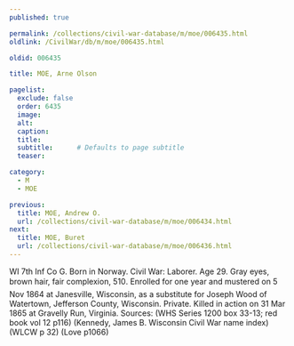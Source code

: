 ```yaml
---
published: true

permalink: /collections/civil-war-database/m/moe/006435.html
oldlink: /CivilWar/db/m/moe/006435.html

oldid: 006435

title: MOE, Arne Olson

pagelist:
  exclude: false
  order: 6435
  image: 
  alt:
  caption:
  title:
  subtitle:      # Defaults to page subtitle
  teaser:

category: 
  - M 
  - MOE

previous:
  title: MOE, Andrew O.
  url: /collections/civil-war-database/m/moe/006434.html  
next:
  title: MOE, Buret
  url: /collections/civil-war-database/m/moe/006436.html   
---
```

WI 7th Inf Co G. Born in Norway. Civil War: Laborer. Age 29. Gray eyes, brown hair, fair complexion, 5&#146;10&#148;. Enrolled for one year and mustered on 5 Nov 1864 at Janesville, Wisconsin, as a substitute for Joseph Wood of Watertown, Jefferson County, Wisconsin. Private. Killed in action on 31 Mar 1865 at Gravelly Run, Virginia. Sources: (WHS Series 1200 box 33-13; red book vol 12 p116) (Kennedy, James B. Wisconsin Civil War name index) (WLCW p 32) (Love p1066)